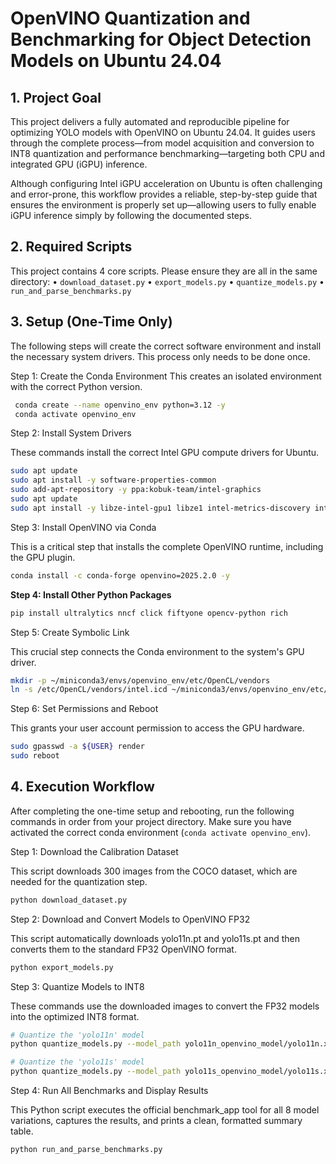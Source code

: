 # **OpenVINO Quantization and Benchmarking for Object Detection Models on Ubuntu 24.04**

## 1. Project Goal

This project delivers a fully automated and reproducible pipeline for optimizing YOLO models with OpenVINO on Ubuntu 24.04. It guides users through the complete process—from model acquisition and conversion to INT8 quantization and performance benchmarking—targeting both CPU and integrated GPU (iGPU) inference.

Although configuring Intel iGPU acceleration on Ubuntu is often challenging and error-prone, this workflow provides a reliable, step-by-step guide that ensures the environment is properly set up—allowing users to fully enable iGPU inference simply by following the documented steps.

## 2. Required Scripts

This project contains 4 core scripts. Please ensure they are all in the same directory:
 • `download_dataset.py`
 • `export_models.py`
 • `quantize_models.py`
 • `run_and_parse_benchmarks.py`

## 3. Setup (One-Time Only)

The following steps will create the correct software environment and install the necessary system drivers. This process only needs to be done once.

Step 1: Create the Conda Environment
This creates an isolated environment with the correct Python version.

```bash
 conda create --name openvino_env python=3.12 -y
 conda activate openvino_env
```

Step 2: Install System Drivers

These commands install the correct Intel GPU compute drivers for Ubuntu.

```bash
sudo apt update
sudo apt install -y software-properties-common
sudo add-apt-repository -y ppa:kobuk-team/intel-graphics
sudo apt update
sudo apt install -y libze-intel-gpu1 libze1 intel-metrics-discovery intel-opencl-icd clinfo intel-media-va-driver-non-free libmfx-gen1 libvpl2 libva-glx2 va-driver-all
```

Step 3: Install OpenVINO via Conda

This is a critical step that installs the complete OpenVINO runtime, including the GPU plugin.

```bash
conda install -c conda-forge openvino=2025.2.0 -y
```

**Step 4: Install Other Python Packages**

```bash
pip install ultralytics nncf click fiftyone opencv-python rich
```

Step 5: Create Symbolic Link

This crucial step connects the Conda environment to the system's GPU driver.

```bash
mkdir -p ~/miniconda3/envs/openvino_env/etc/OpenCL/vendors
ln -s /etc/OpenCL/vendors/intel.icd ~/miniconda3/envs/openvino_env/etc/OpenCL/vendors/intel.icd
```

Step 6: Set Permissions and Reboot

This grants your user account permission to access the GPU hardware.

```bash
sudo gpasswd -a ${USER} render
sudo reboot
```

## 4. Execution Workflow

After completing the one-time setup and rebooting, run the following commands in order from your project directory. Make sure you have activated the correct conda environment (`conda activate openvino_env`).

Step 1: Download the Calibration Dataset

This script downloads 300 images from the COCO dataset, which are needed for the quantization step.

```bash
python download_dataset.py
```

Step 2: Download and Convert Models to OpenVINO FP32

This script automatically downloads yolo11n.pt and yolo11s.pt and then converts them to the standard FP32 OpenVINO format.

```bash
python export_models.py
```

Step 3: Quantize Models to INT8

These commands use the downloaded images to convert the FP32 models into the optimized INT8 format.

```bash
# Quantize the 'yolo11n' model
python quantize_models.py --model_path yolo11n_openvino_model/yolo11n.xml --dataset_path coco-2017-images --output_path yolo11n_openvino_model_int8/yolo11n.xml

# Quantize the 'yolo11s' model
python quantize_models.py --model_path yolo11s_openvino_model/yolo11s.xml --dataset_path coco-2017-images --output_path yolo11s_openvino_model_int8/yolo11s.xml
```

Step 4: Run All Benchmarks and Display Results

This Python script executes the official benchmark_app tool for all 8 model variations, captures the results, and prints a clean, formatted summary table.

```bash
python run_and_parse_benchmarks.py
```